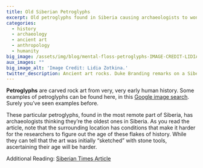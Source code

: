 ```yaml
---
title: Old Siberian Petroglyphs
excerpt: Old petroglyphs found in Siberia causing archaeologists to wonder about their age. Are they the earliest ever found in Siberia?
categories:
  - history
  - archaeology
  - ancient art
  - anthropology
  - humanity
big_image: /assets/img/blog/mental-floss-petroglyphs-IMAGE-CREDIT-LIDIA-ZOTKINA.jpg
aux_images: ""
big_image_alt: 'Image Credit: Lidia Zotkina.'
twitter_description: Ancient art rocks. Duke Branding remarks on a Siberian Times report on new old petroglyphs.
---
```

**Petroglyphs** are carved rock art from very, very early human history. Some examples of petroglyphs can be found here, in this <a href="https://www.google.com/search?q=petroglyphs&newwindow=1&espv=2&biw=1330&bih=1055&tbm=isch&tbo=u&source=univ&sa=X&ved=0CE8Q7AlqFQoTCLTlrreSoscCFcrVgAodB6AM2g" title="Petroglyph images via Google Image Search" target="_blank">Google image search</a>. Surely you’ve seen examples before.

These particular petroglyphs, found in the most remote part of Siberia, has archaeologists thinking they’re the oldest ones in Siberia. As you read the article, note that the surrounding location has conditions that make it harder for the researchers to figure out the age of these flakes of history. While they can tell that the art was initially “sketched” with stone tools, ascertaining their age will be harder.

Additional Reading:
<a href="http://siberiantimes.com/science/casestudy/news/n0339-these-petroglyphs-believed-to-be-drawn-8000-to-10000-years-ago-in-remotest-siberia/" title="Read the original article at Siberian Times" target="_blank">Siberian Times Article</a>


